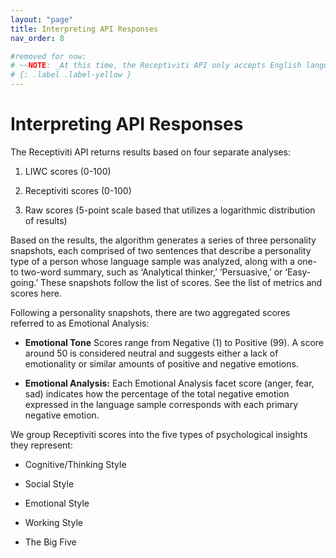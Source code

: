 ```yaml
---
layout: "page"
title: Interpreting API Responses
nav_order: 8

#removed for now:
# ~~NOTE: _At this time, the Receptiviti API only accepts English language samples_~~
# {: .label .label-yellow }
---
```


# Interpreting API Responses

The Receptiviti API returns results based on four separate analyses:

1. LIWC scores (0-100)

2. Receptiviti scores (0-100)

3. Raw scores (5-point scale based that utilizes a logarithmic distribution of results)


Based on the results, the algorithm generates a series of three personality snapshots, each comprised of two sentences that describe a personality type of a person whose language sample was analyzed, along with a one- to two-word summary, such as ‘Analytical thinker,’ ‘Persuasive,’ or ‘Easy-going.’ These snapshots follow the list of scores. See the list of metrics and scores here.

Following a personality snapshots, there are two aggregated scores referred to as Emotional Analysis:

- **Emotional Tone** Scores range from Negative (1) to Positive (99). A score around 50 is considered neutral and suggests either a lack of emotionality or similar amounts of positive and negative emotions.

- **Emotional Analysis:** Each Emotional Analysis facet score (anger, fear, sad) indicates how the percentage of the total negative emotion expressed in the language sample corresponds with each primary negative emotion.


We group Receptiviti scores into the five types of psychological insights they represent:

- Cognitive/Thinking Style

- Social Style

- Emotional Style

- Working Style

- The Big Five
